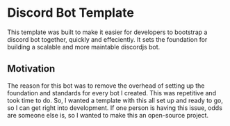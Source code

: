 # Discord Bot Template
This template was built to make it easier for developers to bootstrap a discord bot together, quickly and effeciently. It sets the foundation for building a scalable and more maintable discordjs bot.

## Motivation
The reason for this bot was to remove the overhead of setting up the foundation and standards for every bot I created. This was repetitive and took time to do. So, I wanted a template with this all set up and ready to go, so I can get right into development. If one person is having this issue, odds are someone else is, so I wanted to make this an open-source project.